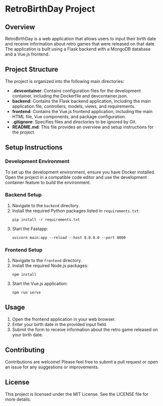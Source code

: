 # RetroBirthDay Project

## Overview

RetroBirthDay is a web application that allows users to input their birth date and receive information about retro games that were released on that date. The application is built using a Flask backend with a MongoDB database and a Vue.js frontend.

## Project Structure

The project is organized into the following main directories:

- **.devcontainer**: Contains configuration files for the development container, including the Dockerfile and devcontainer.json.
- **backend**: Contains the Flask backend application, including the main application file, controllers, models, views, and requirements.
- **frontend**: Contains the Vue.js frontend application, including the main HTML file, Vue components, and package configuration.
- **.gitignore**: Specifies files and directories to be ignored by Git.
- **README.md**: This file provides an overview and setup instructions for the project.

## Setup Instructions

### Development Environment

To set up the development environment, ensure you have Docker installed. Open the project in a compatible code editor and use the development container feature to build the environment.

### Backend Setup

1. Navigate to the `backend` directory.
2. Install the required Python packages listed in `requirements.txt`:
   ```
   pip install -r requirements.txt
   ```
3. Start the Fastapp:
   ```
   uvicorn main:app --reload --host 0.0.0.0 --port 8000
   ```

### Frontend Setup

1. Navigate to the `frontend` directory.
2. Install the required Node.js packages:
   ```
   npm install
   ```
3. Start the Vue.js application:
   ```
   npm run serve
   ```

## Usage

1. Open the frontend application in your web browser.
2. Enter your birth date in the provided input field.
3. Submit the form to receive information about the retro game released on your birth date.

## Contributing

Contributions are welcome! Please feel free to submit a pull request or open an issue for any suggestions or improvements.

## License

This project is licensed under the MIT License. See the LICENSE file for more details.
